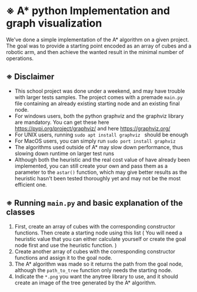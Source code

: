 # ※ A* python Implementation and graph visualization
We've done a simple implementation of the A* algorithm on a given project. The goal was to provide a starting point encoded as an array of cubes and a robotic arm, and then achieve the wanted result in the minimal number of operations. 

## ※ Disclaimer
- This school project was done under a weekend, and may have trouble with larger tests samples. The project comes with a premade `main.py` file containing an already existing starting node and an existing final node. 
- For windows users, both the python graphviz and the graphviz library are mandatory. You can get these here https://pypi.org/project/graphviz/ and here https://graphviz.org/
- For UNIX users, running `sudo apt install graphviz
` should be enough
- For MacOS users, you can simply run `sudo port install graphviz`
- The algorithms used outside of A* may slow down performance, thus slowing down runtime on larger test runs
- Although both the heuristic and the real cost value of have already been implemented, you can still create your own and pass them as a parameter to the `astar()` function, which may give better results as the heuristic hasn't been tested thoroughly yet and may not be the most efficient one.

## ※ Running `main.py` and basic explanation of the classes
1. First, create an array of cubes with the corresponding constructor functions. Then create a starting node using this list ( You will need a heuristic value that you can either calculate yourself or create the goal node first and use the heuristic function. )
2. Create another array of cubes with the corresponding constructor functions and assign it to the goal node.
3. The A* algorithm was made so it returns the path from the goal node, although the `path_to_tree` function only needs the starting node.
4. Indicate the `*.png` you want the anytree library to use, and it should create an image of the tree generated by the A* algorithm.
